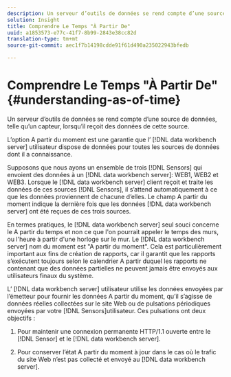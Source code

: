 ```yaml
---
description: Un serveur d’outils de données se rend compte d’une source de données, telle qu’un capteur, lorsqu’il reçoit des données de cette source.
solution: Insight
title: Comprendre Le Temps "À Partir De"
uuid: a1853573-e77c-41f7-8b99-2843e38cc82d
translation-type: tm+mt
source-git-commit: aec1f7b14198cdde91f61d490a235022943bfedb

---
```



# Comprendre Le Temps &quot;À Partir De&quot;{#understanding-as-of-time}

Un serveur d’outils de données se rend compte d’une source de données, telle qu’un capteur, lorsqu’il reçoit des données de cette source.

L’option A partir du moment est une garantie que l’ [!DNL data workbench server] utilisateur dispose de données pour toutes les sources de données dont il a connaissance.

Supposons que nous ayons un ensemble de trois [!DNL Sensors] qui envoient des données à un [!DNL data workbench server]: WEB1, WEB2 et WEB3. Lorsque le [!DNL data workbench server] client reçoit et traite les données de ces sources [!DNL Sensors], il s’attend automatiquement à ce que les données proviennent de chacune d’elles. Le champ A partir du moment indique la dernière fois que les données [!DNL data workbench server] ont été reçues de ces trois sources.

En termes pratiques, le [!DNL data workbench server] seul souci concerne le A partir du temps et non ce que l&#39;on pourrait appeler le temps des murs, ou l&#39;heure à partir d&#39;une horloge sur le mur. Le [!DNL data workbench server] nom du moment est &quot;A partir du moment&quot;. Cela est particulièrement important aux fins de création de rapports, car il garantit que les rapports s’exécutent toujours selon le calendrier A partir duquel les rapports ne contenant que des données partielles ne peuvent jamais être envoyés aux utilisateurs finaux du système.

L’ [!DNL data workbench server] utilisateur utilise les données envoyées par l’émetteur pour fournir les données A partir du moment, qu’il s’agisse de données réelles collectées sur le site Web ou de pulsations périodiques envoyées par votre [!DNL Sensors]utilisateur. Ces pulsations ont deux objectifs :

1. Pour maintenir une connexion permanente HTTP/1.1 ouverte entre le [!DNL Sensor] et le [!DNL data workbench server].

1. Pour conserver l’état A partir du moment à jour dans le cas où le trafic du site Web n’est pas collecté et envoyé au [!DNL data workbench server].

